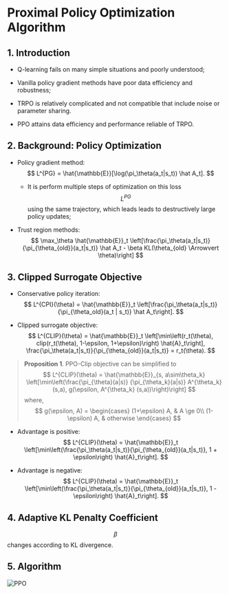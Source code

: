 # Proximal Policy Optimization Algorithm

## 1. Introduction

- Q-learning fails on many simple situations and poorly understood;
- Vanilla policy gradient methods have poor data efficiency and robustness;
- TRPO is relatively complicated and not compatible that include noise or parameter sharing.

- PPO attains data efficiency and performance reliable of TRPO.

## 2. Background: Policy Optimization

- Policy gradient method:
  $$
  L^{PG} = \hat{\mathbb{E}}[\log(\pi_\theta(a_t|s_t)) \hat A_t].
  $$

  - It is perform multiple steps of optimization on this loss  $$L^{PG}$$ using the same trajectory, which leads leads to destructively large policy updates;

- Trust region methods:
  $$
  \max_\theta \hat{\mathbb{E}}_t \left[\frac{\pi_\theta(a_t|s_t)}{\pi_{\theta_{old}}(a_t|s_t)} \hat A_t - \beta KL(\theta_{old} \Arrowvert \theta)\right]
  $$

## 3. Clipped Surrogate Objective

- Conservative policy iteration:
  $$
  L^{CPI}(\theta) = \hat{\mathbb{E}}_t \left[\frac{\pi_\theta(a_t|s_t)}{\pi_{\theta_old}(a_t | s_t)} \hat A_t\right].
  $$

- Clipped surrogate objective:
  $$
  L^{CLIP}(\theta) = \hat{\mathbb{E}}_t \left[\min\left(r_t(\theta), clip(r_t(\theta),  1-\epsilon, 1+\epsilon)\right) \hat{A}_t\right], 
  \frac{\pi_\theta(a_t|s_t)}{\pi_{\theta_{old}}(a_t|s_t)} = r_t(\theta).
  $$

> **Proposition 1**.  PPO-Clip objective can be simplified to
> $$
> L^{CLIP}(\theta) = \hat{\mathbb{E}}_{s, a\sim\theta_k} \left[\min\left(\frac{\pi_{\theta}(a|s)} {\pi_{\theta_k}(a|s)} A^{\theta_k}(s,a), g(\epsilon, A^{\theta_k} (s,a))\right)\right]
> $$
> where,
> $$
> g(\epsilon, A) =
> \begin{cases}
> (1+\epsilon) A, & A \ge 0\\
> (1-\epsilon) A, & otherwise
> \end{cases}
> $$

- Advantage is positive:
  $$
  L^{CLIP}(\theta) = \hat{\mathbb{E}}_t \left[\min\left(\frac{\pi_\theta(a_t|s_t)}{\pi_{\theta_{old}}(a_t|s_t)}, 1 + \epsilon\right) \hat{A}_t\right].
  $$

- Advantage is negative:
  $$
  L^{CLIP}(\theta) = \hat{\mathbb{E}}_t \left[\min\left(\frac{\pi_\theta(a_t|s_t)}{\pi_{\theta_{old}}(a_t|s_t)}, 1 - \epsilon\right) \hat{A}_t\right].
  $$
  

## 4. Adaptive KL Penalty Coefficient

$$\beta$$ changes according to KL divergence.

## 5. Algorithm

![PPO](https://spinningup.openai.com/en/latest/_images/math/e62a8971472597f4b014c2da064f636ffe365ba3.svg)

